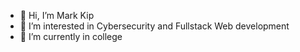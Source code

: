- 👋 Hi, I’m Mark Kip
- 👀 I’m interested in Cybersecurity and Fullstack Web development
- 🌱 I’m currently in college

<!---
Kipmark/Kipmark is a ✨ special ✨ repository because its `README.md` (this file) appears on your GitHub profile.
You can click the Preview link to take a look at your changes.
--->
